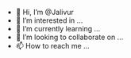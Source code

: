 - 👋 Hi, I’m @Jalivur
- 👀 I’m interested in ...
- 🌱 I’m currently learning ...
- 💞️ I’m looking to collaborate on ...
- 📫 How to reach me ...

<!---
Jalivur/Jalivur is a ✨ special ✨ repository because its `README.md` (this file) appears on your GitHub profile.
You can click the Preview link to take a look at your changes.
--->
